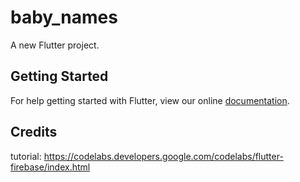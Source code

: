 # baby_names

A new Flutter project.

## Getting Started

For help getting started with Flutter, view our online
[documentation](https://flutter.io/).

## Credits

tutorial: https://codelabs.developers.google.com/codelabs/flutter-firebase/index.html
